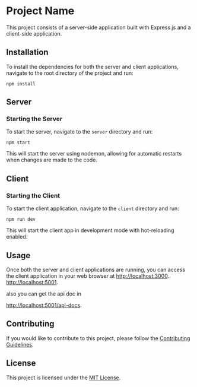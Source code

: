 # Project Name

This project consists of a server-side application built with Express.js and a client-side application.

## Installation

To install the dependencies for both the server and client applications, navigate to the root directory of the project and run:

```npm install```


## Server

### Starting the Server

To start the server, navigate to the `server` directory and run:

```npm start```


This will start the server using nodemon, allowing for automatic restarts when changes are made to the code.

## Client

### Starting the Client

To start the client application, navigate to the `client` directory and run:

```npm run dev```


This will start the client app in development mode with hot-reloading enabled.

## Usage

Once both the server and client applications are running, you can access the client application in your web browser at [http://localhost:3000](http://localhost:5001).
[http://localhost:5001](http://localhost:5001).

also you can get the api doc in

[http://localhost:5001/api-docs](http://localhost:5001/api-docs).
## Contributing

If you would like to contribute to this project, please follow the [Contributing Guidelines](CONTRIBUTING.md).

## License

This project is licensed under the [MIT License](LICENSE).
